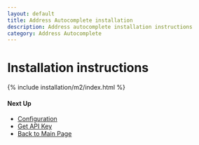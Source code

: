 ```yaml
---
layout: default
title: Address Autocomplete installation
description: Address autocomplete installation instructions
category: Address Autocomplete
---
```


# Installation instructions

{% include installation/m2/index.html %}

#### Next Up

- [Configuration](../configuration/)
- [Get API Key](../get-api-key/)
- [Back to Main Page](../)

